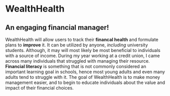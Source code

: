 # WealthHealth

## An engaging financial manager!

WealthHealth will allow users to track their **financal health** and formulate plans to **improve** it. It can be utilized by anyone, *including* university students. Although, it may will most likely be most beneficial to individuals with  a source of income. During my year working at a credit union, I came across many individuals that struggled with managing their resource. **Financial literacy** is something that is not commonly considered an important learning goal in schools, hence most young adults and even many adults tend to struggle with it. The goal of WealthHealth is to make money management easier, and to begin to educate individuals about the value and impact of their financial choices.
